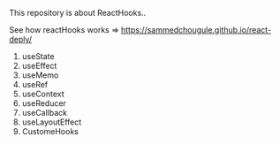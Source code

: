 This repository is about ReactHooks..

See how reactHooks works => https://sammedchougule.github.io/react-deply/

1) useState
2) useEffect
3) useMemo
4) useRef
5) useContext
6) useReducer
7) useCallback
8) useLayoutEffect
9) CustomeHooks
